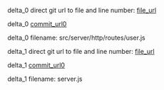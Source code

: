 delta_0 direct git url to file and line number: [file_url](https://www.github.com/ironbane/IronbaneServerLegacy/commit/71fa0fe51a66e637ff25113b83371511f7d3126a/#diff-c46a54e5eb67df39f49b8fb89acfe2d68d5e2485de96bd6ec27a0c5a1d2de429L23)

delta_0 [commit_url0](https://www.github.com/ironbane/IronbaneServerLegacy/commit/71fa0fe51a66e637ff25113b83371511f7d3126a)

delta_0 filename: src/server/http/routes/user.js



delta_1 direct git url to file and line number: [file_url](https://www.github.com/jayhjkwon/gistcamp/commit/22003f8ae96de9c913fd039f1f1d0563999debf7/#diff-a4c65ede64197e1a112899a68bf994485b889c4b143198bac4af53425b38406fL108)

delta_1 [commit_url0](https://www.github.com/jayhjkwon/gistcamp/commit/22003f8ae96de9c913fd039f1f1d0563999debf7)

delta_1 filename: server.js



